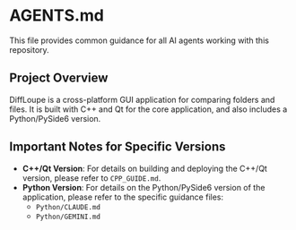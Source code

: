 # AGENTS.md

This file provides common guidance for all AI agents working with this repository.

## Project Overview

DiffLoupe is a cross-platform GUI application for comparing folders and files. It is built with C++ and Qt for the core application, and also includes a Python/PySide6 version.

## Important Notes for Specific Versions

*   **C++/Qt Version**: For details on building and deploying the C++/Qt version, please refer to `CPP_GUIDE.md`.
*   **Python Version**: For details on the Python/PySide6 version of the application, please refer to the specific guidance files:
    *   `Python/CLAUDE.md`
    *   `Python/GEMINI.md`